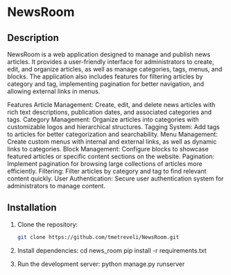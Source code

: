 # NewsRoom

## Description

NewsRoom is a web application designed to manage and publish news articles. It provides a user-friendly interface for administrators to create, edit, and organize articles, as well as manage categories, tags, menus, and blocks. The application also includes features for filtering articles by category and tag, implementing pagination for better navigation, and allowing external links in menus.

Features
Article Management: Create, edit, and delete news articles with rich text descriptions, publication dates, and associated categories and tags.
Category Management: Organize articles into categories with customizable logos and hierarchical structures.
Tagging System: Add tags to articles for better categorization and searchability.
Menu Management: Create custom menus with internal and external links, as well as dynamic links to categories.
Block Management: Configure blocks to showcase featured articles or specific content sections on the website.
Pagination: Implement pagination for browsing large collections of articles more efficiently.
Filtering: Filter articles by category and tag to find relevant content quickly.
User Authentication: Secure user authentication system for administrators to manage content.

## Installation

1. Clone the repository:

   ```bash
   git clone https://github.com/tmetreveli/NewsRoom.git
2. Install dependencies:
   cd news_room
  pip install -r requirements.txt
3. Run the development server:
   python manage.py runserver

